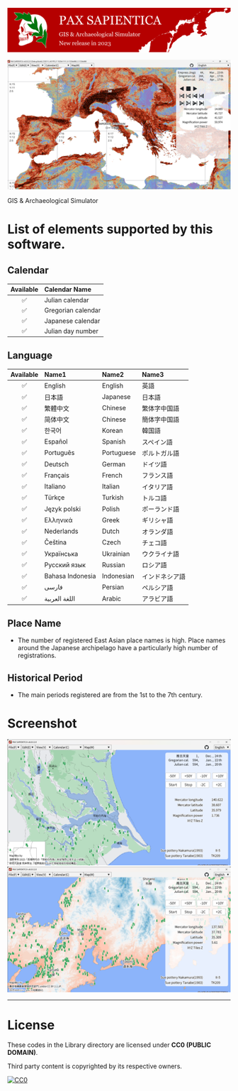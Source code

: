 ![PAX SAPIENTICA Logo](./Image/Logo/TitleBanner.svg)

![Screenshot](./Image/Screenshot/PAX%20SAPIENTICA%20v6.0.0.2.0%20(Debug%20Build)%20_%20D3D11%20_%2060%20FPS%20_%20F%201920x1111%20_%20V%201536x888%20_%20S%201536x888%202023_05_24%2023_17_49.png)

GIS & Archaeological Simulator

# List of elements supported by this software.

## Calendar

|Available|Calendar Name|
|:---:|:---|
|✅|Julian calendar|
|✅|Gregorian calendar|
|✅|Japanese calendar|
|✅|Julian day number|

## Language

|Available|Name1|Name2|Name3|
|:---:|:---|:---|:---|
|✅|English|English|英語|
|✅|日本語|Japanese|日本語|
|✅|繁體中文|Chinese|繁体字中国語|
|✅|简体中文|Chinese|簡体字中国語|
|✅|한국어|Korean|韓国語|
|✅|Español|Spanish|スペイン語|
|✅|Português|Portuguese|ポルトガル語|
|✅|Deutsch|German|ドイツ語|
|✅|Français|French|フランス語|
|✅|Italiano|Italian|イタリア語|
|✅|Türkçe|Turkish|トルコ語|
|✅|Język polski|Polish|ポーランド語|
|✅|Ελληνικά|Greek|ギリシャ語|
|✅|Nederlands|Dutch|オランダ語|
|✅|Čeština|Czech|チェコ語|
|✅|Українська|Ukrainian|ウクライナ語|
|✅|Русский язык|Russian|ロシア語|
|✅|Bahasa Indonesia|Indonesian|インドネシア語|
|✅|فارسی|Persian|ペルシア語|
|✅|اللغة العربية|Arabic|アラビア語|

## Place Name
- The number of registered East Asian place names is high. Place names around the Japanese archipelago have a particularly high number of registrations.

## Historical Period
- The main periods registered are from the 1st to the 7th century.

# Screenshot
![Screenshot](./Image/Screenshot/PAX%20SAPIENTICA%20v6.0.0.2.0%202023_05_09%201_00_32.png)
![Screenshot](./Image/Screenshot/PAX%20SAPIENTICA%20v6.0.0.2.0%202023_05_11%2023_26_47.png)

---

# License

These codes in the Library directory are licensed under **CC0 (PUBLIC DOMAIN)**.

Third party content is copyrighted by its respective owners.

[![CC0](https://mirrors.creativecommons.org/presskit/buttons/88x31/svg/cc-zero.svg "CC0")](http://creativecommons.org/publicdomain/zero/1.0/deed.en)
